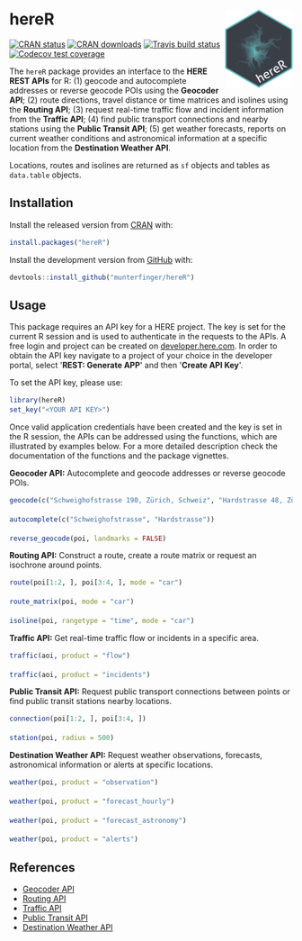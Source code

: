 # hereR <img src="man/figures/logo.svg" align="right" alt="" width="120" />
<!-- badges: start -->
[![CRAN status](https://www.r-pkg.org/badges/version/hereR)](https://CRAN.R-project.org/package=hereR)
[![CRAN downloads](https://cranlogs.r-pkg.org/badges/last-month/hereR?color=brightgreen)](https://CRAN.R-project.org/package=hereR)
[![Travis build status](https://travis-ci.org/munterfinger/hereR.svg?branch=master)](https://travis-ci.org/munterfinger/hereR)
[![Codecov test coverage](https://codecov.io/gh/munterfinger/hereR/branch/master/graph/badge.svg)](https://codecov.io/gh/munterfinger/hereR?branch=master)
<!-- badges: end -->

The `hereR` package provides an interface to the **HERE REST APIs** for R:
(1) geocode and autocomplete addresses or reverse geocode POIs using the **Geocoder API**;
(2) route directions, travel distance or time matrices and isolines using the **Routing API**;
(3) request real-time traffic flow and incident information from the **Traffic API**;
(4) find public transport connections and nearby stations using the **Public Transit API**;
(5) get weather forecasts, reports on current weather conditions and astronomical information at a specific location from the **Destination Weather API**.

Locations, routes and isolines are returned as `sf` objects and tables as `data.table` objects.

## Installation

Install the released version from [CRAN](https://CRAN.R-project.org/package=hereR/) with:

``` r
install.packages("hereR")
```

Install the development version from [GitHub](https://github.com/munterfinger/hereR/) with:

``` r
devtools::install_github("munterfinger/hereR")
```

## Usage
This package requires an API key for a HERE project. The key is set for the current R session and is used to authenticate in the requests to the APIs. A free login and project can be created on [developer.here.com](https://developer.here.com/). In order to obtain the API key navigate to a project of your choice in the developer portal, select '**REST: Generate APP**' and then '**Create API Key**'.

To set the API key, please use:
``` r
library(hereR)
set_key("<YOUR API KEY>")
```

Once valid application credentials have been created and the key is set in the R session, the APIs can be addressed using the functions, which are illustrated by examples below. For a more detailed description check the documentation of the functions and the package vignettes.

**Geocoder API:** Autocomplete and geocode addresses or reverse geocode POIs.
``` r
geocode(c("Schweighofstrasse 190, Zürich, Schweiz", "Hardstrasse 48, Zürich, Schweiz"))

autocomplete(c("Schweighofstrasse", "Hardstrasse"))

reverse_geocode(poi, landmarks = FALSE)
```

**Routing API:** Construct a route, create a route matrix or request an isochrone around points.
``` r
route(poi[1:2, ], poi[3:4, ], mode = "car")

route_matrix(poi, mode = "car")

isoline(poi, rangetype = "time", mode = "car")
```

**Traffic API:** Get real-time traffic flow or incidents in a specific area.
``` r
traffic(aoi, product = "flow")

traffic(aoi, product = "incidents")
```

**Public Transit API:** Request public transport connections between points or find public transit stations nearby locations.
``` r
connection(poi[1:2, ], poi[3:4, ])

station(poi, radius = 500)
```

**Destination Weather API:** Request weather observations, forecasts, astronomical information or alerts at specific locations.
``` r
weather(poi, product = "observation")

weather(poi, product = "forecast_hourly")

weather(poi, product = "forecast_astronomy")

weather(poi, product = "alerts")
```

## References

* [Geocoder API](https://developer.here.com/documentation/geocoder)
* [Routing API](https://developer.here.com/documentation/routing)
* [Traffic API](https://developer.here.com/documentation/traffic)
* [Public Transit API](https://developer.here.com/documentation/transit)
* [Destination Weather API](https://developer.here.com/documentation/weather)

